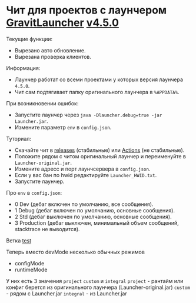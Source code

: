 # Чит для проектов с лаунчером [GravitLauncher](https://launcher.gravit.pro) [v4.5.0](https://github.com/GravitLauncher/Launcher/releases/tag/v4.5.0)

Текущие функции:
  - Вырезано авто обновление.
  - Вырезана проверка клиентов.


Информация:
  - Лаунчер работат со всеми проектами у которых версия лаунчера `4.5.0`.
  - Чит сам подтягивает папку оригинального лаунчера в `%APPDATA%`.
 

При возникновении ошибок:
  - Запустите лаунчер через `java -Dlauncher.debug=true -jar Launcher.jar`.
  - Измените параметр `env` в `config.json`.


Туториал:
  - Скачайте чит в [releases](https://github.com/gravitlauncher-cheat/gravitlauncher-cheat/releases) (стабильные) или [Actions](https://github.com/gravitlauncher-cheat/gravitlauncher-cheat/actions) (не стабильные).
  - Положите рядом с читом оригинальный лаунчер и переименуйте в `Launcher-original.jar`.
  - Измените адресс и порт лаунчсервера в `config.json`.
  - Если у вас бан по hwid редактируйте `Launcher_HWID.txt`.
  - Запустите лаунчер.


Про `env` в `config.json`:
  - 0 Dev (дебаг включен по умолчанию, все сообщения).
  - 1 Debug (дебаг включен по умолчанию, основные сообщения).
  - 2 Std (дебаг выключен по умолчанию, основные сообщения).
  - 3 Production (дебаг выключен, минимальный объем сообщений, stacktrace не выводится).


Ветка [test](https://github.com/gravitlauncher-cheat/gravitlauncher-cheat/tree/test)

Теперь вместо devMode несколько обычных режимов

- configMode
- runtimeMode

У них есть 3 значения `project` `custom` и `integral`
`project` - рантайм или конфиг берется из оригинального лаунчера (Launcher-original.jar)
`custom` - рядом с Launcher.jar
`integral` - из Launcher.jar
